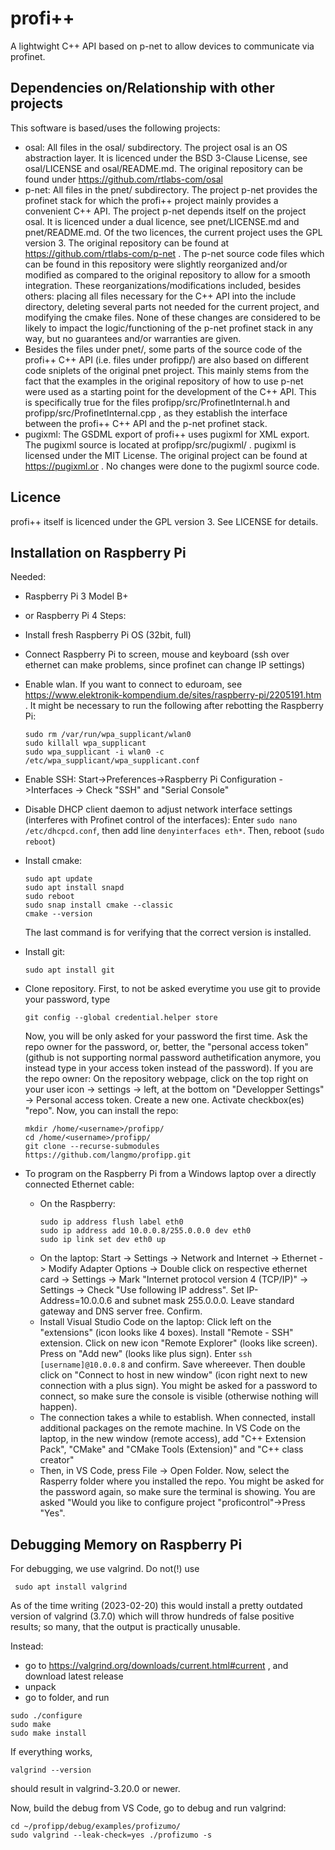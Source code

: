 # profi++
A lightwight C++ API based on p-net to allow devices to communicate via profinet.

## Dependencies on/Relationship with other projects
This software is based/uses the following projects:
- osal: All files in the osal/ subdirectory. The project osal is an OS abstraction layer. It is licenced under the BSD 3-Clause License, see osal/LICENSE and osal/README.md. The original repository can be found under https://github.com/rtlabs-com/osal
- p-net: All files in the pnet/ subdirectory. The project p-net provides the profinet stack for which the profi++ project mainly provides a convenient C++ API. The project p-net depends itself on the project osal. It is licenced under a dual licence, see pnet/LICENSE.md and pnet/README.md. Of the two licences, the current project uses the GPL version 3. The original repository can be found at https://github.com/rtlabs-com/p-net . The p-net source code files which can be found in this repository were slightly reorganized and/or modified as compared to the original repository to allow for a smooth integration. These reorganizations/modifications included, besides others: placing all files necessary for the C++ API into the include directory, deleting several parts not needed for the current project, and modifying the cmake files. None of these changes are considered to be likely to impact the logic/functioning of the p-net profinet stack in any way, but no guarantees and/or warranties are given. 
- Besides the files under pnet/, some parts of the source code of the profi++ C++ API (i.e. files under profipp/) are also based on different code sniplets of the original pnet project. This mainly stems from the fact that the examples in the original repository of how to use p-net were used as a starting point for the development of the C++ API. This is specifically true for the files profipp/src/ProfinetInternal.h and profipp/src/ProfinetInternal.cpp , as they establish the interface between the profi++ C++ API and the p-net profinet stack.
- pugixml: The GSDML export of profi++ uses pugixml for XML export. The pugixml source is located at profipp/src/pugixml/ . pugixml is licensed under the MIT License. The original project can be found at https://pugixml.or . No changes were done to the pugixml source code.

## Licence
profi++ itself is licenced under the GPL version 3. See LICENSE for details. 

## Installation on Raspberry Pi
Needed: 
- Raspberry Pi 3 Model B+
- or Raspberry Pi 4
Steps:
- Install fresh Raspberry Pi OS (32bit, full)
- Connect Raspberry Pi to screen, mouse and keyboard (ssh over ethernet can make problems, since profinet can change IP settings)
- Enable wlan. If you want to connect to eduroam, see https://www.elektronik-kompendium.de/sites/raspberry-pi/2205191.htm . It might be necessary to run the following after rebotting the Raspberry Pi:
	```
	sudo rm /var/run/wpa_supplicant/wlan0
	sudo killall wpa_supplicant
	sudo wpa_supplicant -i wlan0 -c /etc/wpa_supplicant/wpa_supplicant.conf
	```
	
- Enable SSH: Start->Preferences->Raspberry Pi Configuration ->Interfaces -> Check "SSH" and "Serial Console"
- Disable DHCP client daemon to adjust network interface settings (interferes with Profinet control of the interfaces): Enter `sudo nano /etc/dhcpcd.conf`, then add line `denyinterfaces eth*`. Then, reboot (`sudo reboot`)
- Install cmake:
  ```
  sudo apt update
  sudo apt install snapd
  sudo reboot
  sudo snap install cmake --classic
  cmake --version
  ```
  The last command is for verifying that the correct version is installed.
- Install git:
  ```
  sudo apt install git
  ```
- Clone repository. First, to not be asked everytime you use git to provide your password, type
  ```
  git config --global credential.helper store
  ```
  Now, you will be only asked for your password the first time. Ask the repo owner for the password, or, better, the "personal access token" (github is not supporting normal password authetification anymore, you instead type in your access token instead of the password). If you are the repo owner: On the repository webpage, click on the top right on your user icon -> settings -> left, at the bottom on "Developper Settings" -> Personal access token. Create a new one. Activate checkbox(es) "repo".
  Now, you can install the repo:
  ```
  mkdir /home/<username>/profipp/
  cd /home/<username>/profipp/
  git clone --recurse-submodules https://github.com/langmo/profipp.git
  ```
- To program on the Raspberry Pi from a Windows laptop over a directly connected Ethernet cable:
  - On the Raspberry:
    ```
	sudo ip address flush label eth0
    sudo ip address add 10.0.0.8/255.0.0.0 dev eth0
	sudo ip link set dev eth0 up
    ```
  - On the laptop:
    Start -> Settings -> Network and Internet -> Ethernet -> Modify Adapter Options -> Double click on respective ethernet card -> Settings -> Mark "Internet protocol version 4 (TCP/IP)" -> Settings -> Check "Use following IP address". Set IP-Address=10.0.0.6 and subnet mask 255.0.0.0. Leave standard gateway and DNS server free. Confirm.
  - Install Visual Studio Code on the laptop:
    Click left on the "extensions" (icon looks like 4 boxes). Install "Remote - SSH" extension. Click on new icon "Remote Explorer" (looks like screen). Press on "Add new" (looks like plus sign). Enter `ssh [username]@10.0.0.8` and confirm. Save whereever. Then double click on "Connect to host in new window" (icon right next to new connection with a plus sign). You might be asked for a password to connect, so make sure the console is visible (otherwise nothing will happen).
  - The connection takes a while to establish. When connected, install additional packages on the remote machine. In VS Code on the laptop, in the new window (remote access), add "C++ Extension Pack", "CMake" and "CMake Tools (Extension)" and "C++ class creator"
  - Then, in VS Code, press File -> Open Folder. Now, select the Rasperry folder where you installed the repo. You might be asked for the password again, so make sure the terminal is showing. You are asked "Would you like to configure project "proficontrol"->Press "Yes".
  
## Debugging Memory on Raspberry Pi
For debugging, we use valgrind. Do not(!) use
```
 sudo apt install valgrind
```
As of the time writing (2023-02-20) this would install a pretty outdated version of valgrind (3.7.0) which will throw hundreds of false positive results; so many, that the output is practically unusable.

Instead: 
- go to https://valgrind.org/downloads/current.html#current , and download latest release
- unpack
- go to folder, and run 
```
sudo ./configure
sudo make
sudo make install
```
If everything works, 
```
valgrind --version
```
should result in valgrind-3.20.0 or newer.

Now, build the debug from VS Code, go to debug and run valgrind:
```
cd ~/profipp/debug/examples/profizumo/
sudo valgrind --leak-check=yes ./profizumo -s
```
   